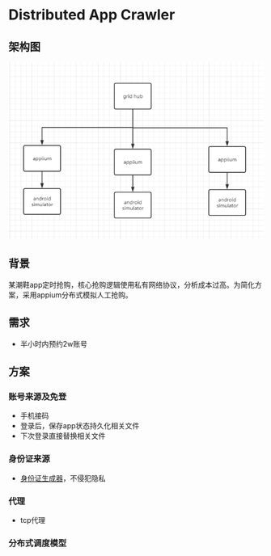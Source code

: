 # Distributed App Crawler

## 架构图
![distributed_app_crawler](./distributed_app_crawler.png)


## 背景
某潮鞋app定时抢购，核心抢购逻辑使用私有网络协议，分析成本过高。为简化方案，采用appium分布式模拟人工抢购。

## 需求
- 半小时内预约2w账号

## 方案
### 账号来源及免登
- 手机接码
- 登录后，保存app状态持久化相关文件
- 下次登录直接替换相关文件
### 身份证来源
- [身份证生成器](https://www.googlespeed.cn/idcard/?year=1920&month=09&day=08&sex=%E7%94%B7&province=12&city=1201&county=120102)，不侵犯隐私

### 代理
- tcp代理

### 分布式调度模型

```sql

```
